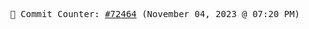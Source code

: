 <p align="center">
    <samp>
        📮 Commit Counter: <a href="https://github.com/Javascript-void0/Javascript-void0/commits/main">#72464</a> (November 04, 2023 @ 07:20 PM)
    </samp>
</p>